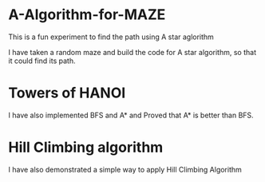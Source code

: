 # A-Algorithm-for-MAZE


This is a fun experiment to find the path using A star aglorithm

I have taken a random maze and build the code for A star algorithm, so that it could find its path.


# Towers of HANOI

I have also implemented BFS and A* and Proved that A* is better than BFS.

# Hill Climbing algorithm

I have also demonstrated a simple way to apply Hill Climbing Algorithm
